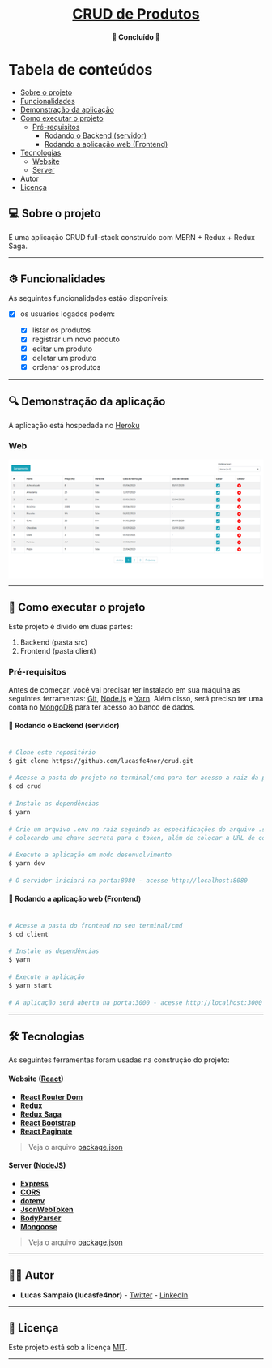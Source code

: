 <h1 align="center">
     <a href="https://products-crud-complete.herokuapp.com" alt="link-crud"> CRUD de Produtos </a>
</h1>

<h4 align="center">
	🚧 Concluído 🚧
</h4>

# Tabela de conteúdos

<!--ts-->

- [Sobre o projeto](#-sobre-o-projeto)
- [Funcionalidades](#%EF%B8%8F-funcionalidades)
- [Demonstração da aplicação](#-demonstração-da-aplicação)
- [Como executar o projeto](#-como-executar-o-projeto)
  - [Pré-requisitos](#pré-requisitos)
    - [Rodando o Backend (servidor)](#user-content--rodando-o-backend-servidor)
    - [Rodando a aplicação web (Frontend)](#user-content--rodando-a-aplicação-web-frontend)
- [Tecnologias](#-tecnologias)
  - [Website](#website--react)
  - [Server](#server--nodejs)
- [Autor](#-autor)
- [Licença](#user-content--licença)

<!--te-->

## 💻 Sobre o projeto

É uma aplicação CRUD full-stack construído com MERN + Redux + Redux Saga.

---

## ⚙️ Funcionalidades

As seguintes funcionalidades estão disponíveis:

- [x] os usuários logados podem:

  - [x] listar os produtos
  - [x] registrar um novo produto
  - [x] editar um produto
  - [x] deletar um produto
  - [x] ordenar os produtos

---

## 🔍 Demonstração da aplicação

A aplicação está hospedada no [Heroku](https://products-crud-complete.herokuapp.com)

### Web

<p align="center" style="display: flex; align-items: flex-start; justify-content: center;">
  <img alt="crud" title="crud" src="./github/assets/crud.png" >
</p>

---

## 🚀 Como executar o projeto

Este projeto é divido em duas partes:

1. Backend (pasta src)
2. Frontend (pasta client)

### Pré-requisitos

Antes de começar, você vai precisar ter instalado em sua máquina as seguintes ferramentas:
[Git](https://git-scm.com), [Node.js](https://nodejs.org/en/) e [Yarn](https://yarnpkg.com/). Além disso,
será preciso ter uma conta no [MongoDB](https://www.mongodb.com/) para ter acesso ao banco de dados.

#### 🎲 Rodando o Backend (servidor)

```bash

# Clone este repositório
$ git clone https://github.com/lucasfe4nor/crud.git

# Acesse a pasta do projeto no terminal/cmd para ter acesso a raiz da pasta
$ cd crud

# Instale as dependências
$ yarn

# Crie um arquivo .env na raiz seguindo as especificações do arquivo .sample-env,
# colocando uma chave secreta para o token, além de colocar a URL de conexão do MongoDB

# Execute a aplicação em modo desenvolvimento
$ yarn dev

# O servidor iniciará na porta:8080 - acesse http://localhost:8080

```

#### 🧭 Rodando a aplicação web (Frontend)

```bash

# Acesse a pasta do frontend no seu terminal/cmd
$ cd client

# Instale as dependências
$ yarn

# Execute a aplicação
$ yarn start

# A aplicação será aberta na porta:3000 - acesse http://localhost:3000

```

---

## 🛠 Tecnologias

As seguintes ferramentas foram usadas na construção do projeto:

#### Website ([React](https://reactjs.org/))

- **[React Router Dom](https://github.com/ReactTraining/react-router/tree/master/packages/react-router-dom)**
- **[Redux](https://redux.js.org/)**
- **[Redux Saga](https://redux-saga.js.org/)**
- **[React Bootstrap](https://react-bootstrap.github.io/)**
- **[React Paginate](https://www.npmjs.com/package/react-paginate)**

> Veja o arquivo [package.json](https://github.com/lucasfe4nor/crud/blob/master/client/package.json)

#### Server ([NodeJS](https://nodejs.org/en/))

- **[Express](https://expressjs.com/)**
- **[CORS](https://expressjs.com/en/resources/middleware/cors.html)**
- **[dotenv](https://github.com/motdotla/dotenv#readme)**
- **[JsonWebToken](https://www.npmjs.com/package/jsonwebtoken)**
- **[BodyParser](https://www.npmjs.com/package/body-parser)**
- **[Mongoose](https://mongoosejs.com/)**

> Veja o arquivo [package.json](https://github.com/lucasfe4nor/crud/blob/master/package.json)

---

## 👨‍💻 Autor

- **Lucas Sampaio (lucasfe4nor)** - [Twitter](https://twitter.com/lucasfe4nor) - [LinkedIn](https://www.linkedin.com/in/lucasgbsampaio/)

---

## 📝 Licença

Este projeto está sob a licença [MIT](./LICENSE).

---
